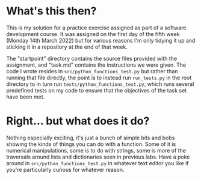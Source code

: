 # What's this then?

This is my solution for a practice exercise assigned as part of a software development course. It  was assigned on the first day of the fifth week (Monday 14th March 2022) but for various reasons I'm only tidying it up and sticking it in a repository at the end of that week.

The "startpoint" directory contains the source files provided with the assignment, and "task.md" contains the instructions we were given. The code I wrote resides in `src/python_functions_test.py` but rather than running that file directly, the point is to instead run `run_tests.py` in the root directory to in turn run `tests/python_functions_test.py`, which runs several predefined tests on my code to ensure that the objectives of the task set have been met.


# Right... but what does it do?

Nothing especially exciting, it's just a bunch of simple bits and bobs showing the kinds of things you can do with a function. Some of it is numerical manipulations, some is to do with strings, some is more of the traversals around lists and dictionaries seen in previous labs. Have a poke around in `src/python_functions_test.py` in whatever text editor you like if you're particularly curious for whatever reason.